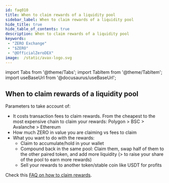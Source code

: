 ```yaml
---
id: faq010
title: When to claim rewards of a liquidity pool
sidebar_label: When to claim rewards of a liquidity pool
hide_title: true
hide_table_of_contents: true
description: When to claim rewards of a liquidity pool
keywords:
 - "ZERO Exchange"
 - "$ZERO"
 - "@OfficialZeroDEX"
image:  /static/avax-logo.svg
---
```


import Tabs from '@theme/Tabs';
import TabItem from '@theme/TabItem';
import useBaseUrl from '@docusaurus/useBaseUrl';

## When to claim rewards of a liquidity pool

Parameters to take account of:

* It costs transaction fees to claim rewards.  From the cheapest to the most expensive chain to claim your rewards: Polygon > BSC > Avalanche > Ethereum
* How much ZERO in value you are claiming vs fees to claim
* What you want to do with the rewards:  
  * Claim to accumulate/hold in your wallet
  * Compound back in the same pool: Claim them, swap half of them to the other paired token, and add more liquidity (> to raise your share of the pool to earn more rewards)
  * Sell your rewards to another token/stable coin like USDT for profits

Check this [FAQ on how to claim rewards](faq022.md).
